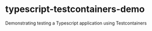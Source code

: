 # typescript-testcontainers-demo
Demonstrating testing a Typescript application using Testcontainers

